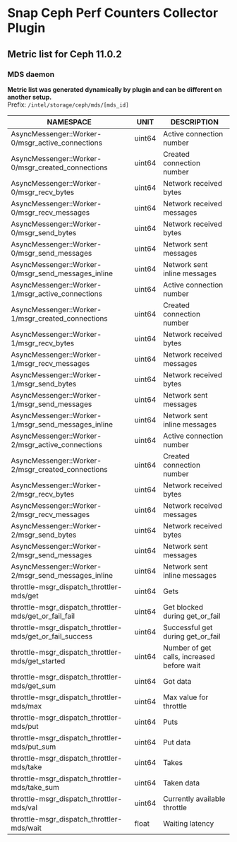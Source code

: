 <!--
http://www.apache.org/licenses/LICENSE-2.0.txt


Copyright 2017 Intel Corporation

Licensed under the Apache License, Version 2.0 (the "License");
you may not use this file except in compliance with the License.
You may obtain a copy of the License at

    http://www.apache.org/licenses/LICENSE-2.0

Unless required by applicable law or agreed to in writing, software
distributed under the License is distributed on an "AS IS" BASIS,
WITHOUT WARRANTIES OR CONDITIONS OF ANY KIND, either express or implied.
See the License for the specific language governing permissions and
limitations under the License.
-->

# Snap Ceph Perf Counters Collector Plugin
## Metric list for Ceph 11.0.2
### MDS daemon
**Metric list was generated dynamically by plugin and can be different on another setup.**  
Prefix: `/intel/storage/ceph/mds/[mds_id]`


NAMESPACE | UNIT | DESCRIPTION
----------|------|-------------
AsyncMessenger::Worker-0/msgr_active_connections | uint64 | Active connection number
AsyncMessenger::Worker-0/msgr_created_connections | uint64 | Created connection number
AsyncMessenger::Worker-0/msgr_recv_bytes | uint64 | Network received bytes
AsyncMessenger::Worker-0/msgr_recv_messages | uint64 | Network received messages
AsyncMessenger::Worker-0/msgr_send_bytes | uint64 | Network received bytes
AsyncMessenger::Worker-0/msgr_send_messages | uint64 | Network sent messages
AsyncMessenger::Worker-0/msgr_send_messages_inline | uint64 | Network sent inline messages
AsyncMessenger::Worker-1/msgr_active_connections | uint64 | Active connection number
AsyncMessenger::Worker-1/msgr_created_connections | uint64 | Created connection number
AsyncMessenger::Worker-1/msgr_recv_bytes | uint64 | Network received bytes
AsyncMessenger::Worker-1/msgr_recv_messages | uint64 | Network received messages
AsyncMessenger::Worker-1/msgr_send_bytes | uint64 | Network received bytes
AsyncMessenger::Worker-1/msgr_send_messages | uint64 | Network sent messages
AsyncMessenger::Worker-1/msgr_send_messages_inline | uint64 | Network sent inline messages
AsyncMessenger::Worker-2/msgr_active_connections | uint64 | Active connection number
AsyncMessenger::Worker-2/msgr_created_connections | uint64 | Created connection number
AsyncMessenger::Worker-2/msgr_recv_bytes | uint64 | Network received bytes
AsyncMessenger::Worker-2/msgr_recv_messages | uint64 | Network received messages
AsyncMessenger::Worker-2/msgr_send_bytes | uint64 | Network received bytes
AsyncMessenger::Worker-2/msgr_send_messages | uint64 | Network sent messages
AsyncMessenger::Worker-2/msgr_send_messages_inline | uint64 | Network sent inline messages
throttle-msgr_dispatch_throttler-mds/get | uint64 | Gets
throttle-msgr_dispatch_throttler-mds/get_or_fail_fail | uint64 | Get blocked during get_or_fail
throttle-msgr_dispatch_throttler-mds/get_or_fail_success | uint64 | Successful get during get_or_fail
throttle-msgr_dispatch_throttler-mds/get_started | uint64 | Number of get calls, increased before wait
throttle-msgr_dispatch_throttler-mds/get_sum | uint64 | Got data
throttle-msgr_dispatch_throttler-mds/max | uint64 | Max value for throttle
throttle-msgr_dispatch_throttler-mds/put | uint64 | Puts
throttle-msgr_dispatch_throttler-mds/put_sum | uint64 | Put data
throttle-msgr_dispatch_throttler-mds/take | uint64 | Takes
throttle-msgr_dispatch_throttler-mds/take_sum | uint64 | Taken data
throttle-msgr_dispatch_throttler-mds/val | uint64 | Currently available throttle
throttle-msgr_dispatch_throttler-mds/wait | float | Waiting latency
